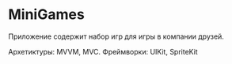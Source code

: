 # MiniGames
Приложение содержит набор игр для игры в компании друзей.

Архетиктуры: MVVM, MVC.
Фреймворки: UIKit, SpriteKit
